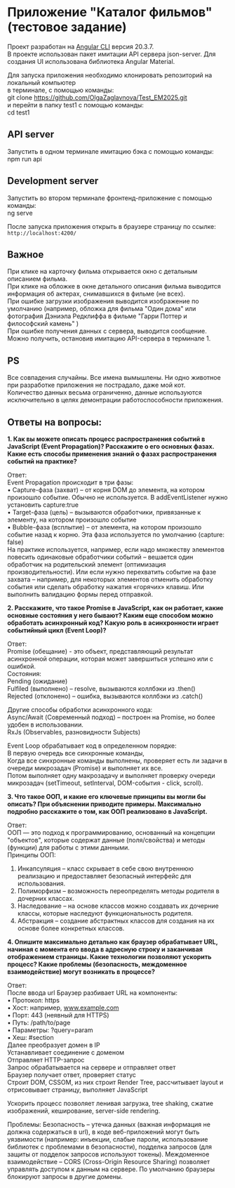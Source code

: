 # Приложение "Каталог фильмов" (тестовое задание)

Проект разработан на [Angular CLI](https://github.com/angular/angular-cli) версия 20.3.7.<br>
В проекте использован пакет имитации API сервера json-server.
Для создания UI использована библиотека Angular Material.

Для запуска приложения необходимо клонировать репозиторий на локальный компьютер<br>
в терминале, с помощью команды:<br>
git clone https://github.com/OlgaZaglavnova/Test_EM2025.git<br>
и перейти в папку test1 с помощью команды:<br>
cd test1

## API server
Запустить в одном терминале имитацию бэка с помощью команды:<br>
npm run api

## Development server

Запустить во втором терминале фронтенд-приложение с помощью команды:<br>
ng serve

После запуска приложения открыть в браузере страницу по ссылке:<br>
 `http://localhost:4200/`

 ## Важное
 При клике на карточку фильма открывается окно с детальным описанием фильма.<br>
 При клике на обложке в окне детального описания фильма выводится информация об актерах, снимавшихся в фильме (не всех).<br>
 При ошибке загрузки изображения выводится изображение по умолчанию (например, обложка для фильма "Один дома" или фотография Дэниэла Редклиффа в фильме "Гарри Поттер и философский камень" )<br>
 При ошибке получения данных с сервера, выводится сообщение. Можно получить, остановив имитацию API-сервера в терминале 1. <br>

 ## PS
 Все совпадения случайны. Все имена вымышлены. Ни одно животное при разработке приложения не пострадало, даже мой кот.<br>
 Количество данных весьма ограниченно, данные используются исключительно в целях демонтрации работоспособности приложения.

## Ответы на вопросы:
<b>1. Как вы можете описать процесс распространения событий в JavaScript (Event Propagation)? Расскажите о его основных фазах.
Какие есть способы применения знаний о фазах распространения событий на практике?</b>

Ответ: <br>
Event Propagation происходит в три фазы: <br>
•	Capture-фаза (захват) – от корня DOM до элемента, на котором произошло событие. Обычно не используется. В addEventListener нужно установить capture:true<br>
•	Target-фаза (цель) – вызываются обработчики, привязанные к элементу, на котором произошло событие<br>
•	Bubble-фаза (всплытие) – от элемента, на котором произошло событие назад к корню. Эта фаза используется по умолчанию (capture: false)<br>
На практике используется, например, если надо множеству элементов повесить одинаковые обработчики событий – вешается один обработчик на родительский элемент (оптимизация производительности). Или если нужно перехватить событие на фазе захвата – например, для некоторых элементов отменить обработку события или сделать обработку нажатия «горячих» клавиш. Или выполнить валидацию формы перед отправкой.

<b>2. Расскажите, что такое Promise в JavaScript, как он работает, какие основные состояния у него бывают? Каким еще способом можно обработать асинхронный код? Какую роль в асинхронности играет событийный цикл (Event Loop)?</b>

Ответ:<br>
Promise (обещание) - это объект, представляющий результат асинхронной операции, которая может завершиться успешно или с ошибкой.<br>
Состояния:<br>
Pending (ожидание)<br>
Fulfiled (выполнено) – resolve, вызываются коллбэки из .then()<br>
Rejected (отклонено) – ошибка, вызываются коллбэки из .catch()<br>

Другие способы обработки асинхронного кода:<br>
Async/Await (Современный подход) – построен на Promise, но более удобен в использовании.<br>
RxJs (Observables, разновидности Subjects)<br>

Event Loop обрабатывает код в определенном порядке:<br>
В первую очередь все синхронные команды,<br>
Когда все синхронные команды выполнены, проверяет есть ли задачи в очереди микрозадач (Promise) и выполняет их все.<br>
Потом выполняет одну макрозадачу и выполняет проверку очереди микрозадач (setTimeout, setInterval, DOM-события - click, scroll).

<b>3. Что такое ООП, и какие его ключевые принципы вы могли бы описать? При объяснении приводите примеры. Максимально подробно расскажите о том, как ООП реализовано в JavaScript.</b>

Ответ:<br>
ООП — это подход к программированию, основанный на концепции "объектов", которые содержат данные (поля/свойства) и методы (функции) для работы с этими данными.<br>
Принципы ООП:<br>
1)	Инкапсуляция – класс скрывает в себе свою внутреннюю реализацию и предоставляет безопасный интерфейс для использования.<br>
2)	Полиморфизм – возможность переопределять методы родителя в дочерних классах.<br>
3)	Наследование – на основе классов  можно создавать их дочерние классы, которые наследуют функциональность родителя.<br>
4)	Абстракция – создание абстрактных классов для создания на их основе более конкретных классов.<br>

<b>4. Опишите максимально детально как браузер обрабатывает URL, начиная с момента его ввода в адресную строку и заканчивая отображением страницы. Какие технологии позволяют ускорить процесс? Какие проблемы (безопасность, междоменное взаимодействие) могут возникать в процессе?</b>

Ответ:<br>
После ввода url Браузер разбивает URL на компоненты:<br>
•	Протокол: https<br>
•	Хост: например, www.example.com<br>
•	Порт: 443 (неявный для HTTPS)<br>
•	Путь: /path/to/page<br>
•	Параметры: ?query=param<br>
•	Хеш: #section<br>
Далее преобразует домен в IP<br>
Устанавливает соединение с доменом <br>
Отправляет HTTP-запрос<br>
Запрос обрабатывается на сервере и отправляет ответ<br>
Браузер получает ответ, проверяет статус<br>
Строит DOM, CSSOM, из них строит Render Tree, рассчитывает layout и отрисовывает страницу, выполняет JavaScript<br>

Ускорить процесс позволяет ленивая загрузка, tree shaking, сжатие изображений, кеширование, server-side rendering.<br>

Проблемы:
Безопасность – утечка данных (важная информация не должна содержаться в url), в коде веб-приложений могут быть уязвимости (например: инъекции, слабые пароли, использование библиотек с проблемами в безопасности), подделка запросов (для защиты от подделок запросов используют токены).
Междоменное взаимодействие – CORS (Cross-Origin Resource Sharing) позволяет управлять доступом к данным на сервере. По умолчанию браузеры блокируют запросы в другие домены.
